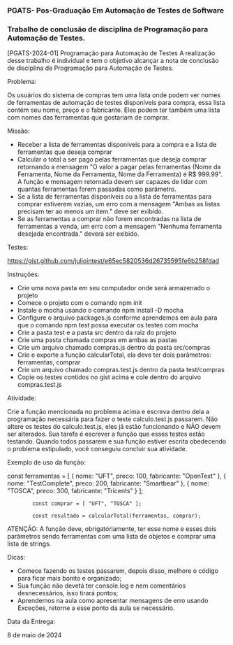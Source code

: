 ### PGATS- Pos-Graduação Em Automação de Testes de Software

### Trabalho de conclusão de disciplina de Programação para Automação de Testes.

[PGATS-2024-01] Programação para Automação de Testes
A realização desse trabalho é individual e tem o objetivo alcançar a nota de conclusão de disciplina de Programação para Automação de Testes.

Problema:

Os usuários do sistema de compras tem uma lista onde podem ver nomes de ferramentas de automação de testes disponíveis para compra, essa lista contém seu nome, preço e o fabricante. Eles podem ter também uma lista com nomes das ferramentas que gostariam de comprar. 

Missão:

- Receber a lista de ferramentas disponíveis para a compra e a lista de ferramentas que deseja comprar
- Calcular o total a ser pago pelas ferramentas que deseja comprar retornando a mensagem "O valor a pagar pelas ferramentas (Nome da Ferramenta, Nome da Ferramenta, Nome da Ferramenta) é R$ 999.99". A função e mensagem retornada devem ser capazes de lidar com quantas ferramentas forem passadas como parâmetro.
- Se a lista de ferramentas disponíveis ou a lista de ferramentas para comprar estiverem vazias, um erro com a mensagem "Ambas as listas precisam ter ao menos um item." deve ser exibido.
- Se as ferramentas a comprar não forem encontradas na lista de ferramentas a venda, um erro com a mensagem "Nenhuma ferramenta desejada encontrada." deverá ser exibido.

Testes:

https://gist.github.com/juliointest/e65ec5820536d26735595fe6b258fdad

Instruções:

- Crie uma nova pasta em seu computador onde será armazenado o projeto
- Comece o projeto com o comando npm init
- Instale o mocha usando o comando npm install -D mocha
- Configure o arquivo packages.js conforme aprendemos em aula para que o comando npm test possa executar os testes com mocha
- Crie a pasta test e a pasta src dentro da raiz do projeto
- Crie uma pasta chamada compras em ambas as pastas
- Crie um arquivo chamado compras.js dentro da pasta src/compras 
- Crie e exporte a função calcularTotal, ela deve ter dois parâmetros: ferramentas, comprar
- Crie um arquivo chamado compras.test.js dentro da pasta test/compras 
- Copie os testes contidos no gist acima e cole dentro do arquivo compras.test.js

Atividade:

Crie a função mencionada no problema acima e escreva dentro dela a programação necessária para fazer o teste calculo.test.js passarem. Não altere os testes do calculo.test.js, eles já estão funcionando e NÃO devem ser alterados. Sua tarefa é escrever a função que esses testes estão testando. Quando todos passarem e sua função estiver escrita obedecendo o problema estipulado, você conseguiu concluir sua atividade. 

Exemplo de uso da função:

const ferramentas = [
                   { nome: "UFT", preco: 100, fabricante: "OpenText" },
   { nome: "TestComplete", preco: 200, fabricante: "Smartbear" },
                   { nome: "TOSCA", preco: 300, fabricante: "Tricents" }
            ];

            const comprar = [ "UFT", "TOSCA" ];

            const resultado = calcularTotal(ferramentas, comprar);

ATENÇÃO: A função deve, obrigatóriamente, ter esse nome e esses dois parâmetros sendo ferramentas com uma lista de objetos e comprar uma lista de strings.

Dicas:

- Comece fazendo os testes passarem, depois disso, melhore o código para ficar mais bonito e organizado;
- Sua função não devetá ter console.log e nem comentários desnecessários, isso tirará pontos;
- Aprendemos na aula como apresentar mensagens de erro usando Exceções, retorne a esse ponto da aula se necessário.

Data da Entrega:

8 de maio de 2024

